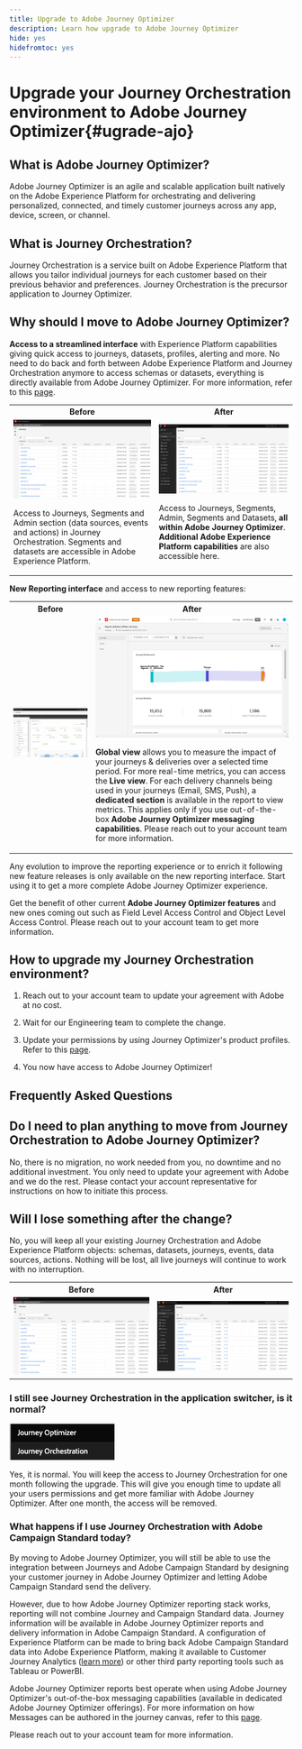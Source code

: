 ```yaml
---
title: Upgrade to Adobe Journey Optimizer
description: Learn how upgrade to Adobe Journey Optimizer
hide: yes
hidefromtoc: yes
---
```


# Upgrade your Journey Orchestration environment to Adobe Journey Optimizer{#ugrade-ajo}

## What is Adobe Journey Optimizer?

Adobe Journey Optimizer is an agile and scalable application built natively on the Adobe Experience Platform for orchestrating and delivering personalized, connected, and timely customer journeys across any app, device, screen, or channel.​

## What is Journey Orchestration?

Journey Orchestration is a service built on Adobe Experience Platform that allows you tailor individual journeys for each customer based on their previous behavior and preferences. Journey Orchestration is the precursor application to Journey Optimizer. 

## Why should I move to Adobe Journey Optimizer?

**Access to a streamlined interface** with Experience Platform capabilities giving quick access to journeys, datasets, profiles, alerting and more. No need to do back and forth between Adobe Experience Platform and Journey Orchestration anymore to access schemas or datasets, everything is directly available from Adobe Journey Optimizer. For more information, refer to this [page](https://experienceleague.adobe.com/docs/journey-optimizer/using/get-started/user-interface.html).

<table>
<tr>
<th>Before</th>
<th>After</th>
</tr>
<tr>
<td><img src="../assets/migration-ajo-1.png"><p>Access to Journeys, Segments and Admin section (data sources, events and actions) in Journey Orchestration. Segments and datasets are accessible in Adobe Experience Platform. </p></td>
<td><img src="../assets/migration-ajo-2.png"><p>Access to Journeys, Segments, Admin, Segments and Datasets, <strong>all within Adobe Journey Optimizer</strong>. <strong>Additional Adobe Experience Platform capabilities</strong> are also accessible here.</p></td>
</tr>
</table>

**New Reporting interface** and access to new reporting features:

<table>
<tr>
<th>Before</th>
<th>After</th>
</tr>
<tr>
<td><img src="../assets/migration-ajo-5.png"></td>
<td><img src="../assets/migration-ajo-6.png"><p><strong>Global view</strong> allows you to measure the impact of your journeys & deliveries over a selected time period. For more real-time metrics, you can access the <strong>Live view</strong>. For each delivery channels being used in your journeys (Email, SMS, Push), a <strong>dedicated section</strong> is available in the report to view metrics. This applies only if you use out-of-the-box <strong>Adobe Journey Optimizer messaging capabilities</strong>. Please reach out to your account team for more information.</p></td>
</tr>
</table>

Any evolution to improve the reporting experience or to enrich it following new feature releases is only available on the new reporting interface. Start using it to get a more complete Adobe Journey Optimizer experience.

Get the benefit of other current **Adobe Journey Optimizer features** and new ones coming out such as Field Level Access Control and Object Level Access Control. Please reach out to your account team to get more information.

## How to upgrade my Journey Orchestration environment?

1. Reach out to your account team to update your agreement with Adobe at no cost. 

1. Wait for our Engineering team to complete the change. 

1. Update your permissions by using Journey Optimizer's product profiles. Refer to this [page](  https://experienceleague.adobe.com/docs/journey-optimizer/using/administration/ootb-product-profiles.html).

1. You now have access to Adobe Journey Optimizer!

## Frequently Asked Questions

## Do I need to plan anything to move from Journey Orchestration to Adobe Journey Optimizer?

No, there is no migration, no work needed from you, no downtime and no additional investment. You only need to update your agreement with Adobe and we do the rest. Please contact your account representative for instructions on how to initiate this process. 

## Will I lose something after the change?

No, you will keep all your existing Journey Orchestration and Adobe Experience Platform objects: schemas, datasets, journeys, events, data sources, actions. Nothing will be lost, all live journeys will continue to work with no interruption.

<table>
<tr>
<th>Before</th>
<th>After</th>
</tr>
<tr>
<td><img src="../assets/migration-ajo-7.png"></td>
<td><img src="../assets/migration-ajo-8.png"></td>
</tr>
</table>

### I still see Journey Orchestration in the application switcher, is it normal?

![](../assets/migration-ajo-9.png)

Yes, it is normal. You will keep the access to Journey Orchestration for one month following the upgrade. This will give you enough time to update all your users permissions and get more familiar with Adobe Journey Optimizer. After one month, the access will be removed.

### What happens if I use Journey Orchestration with Adobe Campaign Standard today?

By moving to Adobe Journey Optimizer, you will still be able to use the integration between Journeys and Adobe Campaign Standard by designing your customer journey in Adobe Journey Optimizer and letting Adobe Campaign Standard send the delivery.

However, due to how Adobe Journey Optimizer reporting stack works, reporting will not combine Journey and Campaign Standard data. Journey information will be available in Adobe Journey Optimizer reports and delivery information in Adobe Campaign Standard. A configuration of Experience Platform can be made to bring back Adobe Campaign Standard data into Adobe Experience Platform, making it  available to Customer Journey Analytics ([learn more](https://business.adobe.com/products/experience-platform/customer-journey-analytics.html)) or other third party reporting tools such as Tableau or PowerBI.

Adobe Journey Optimizer reports best operate when using Adobe Journey Optimizer's out-of-the-box messaging capabilities (available in dedicated Adobe Journey Optimizer offerings). For more information on how Messages can be authored in the journey canvas, refer to this [page](https://experienceleague.adobe.com/docs/journey-optimizer/using/messages/messages-in-journeys.html).

Please reach out to your account team for more information.